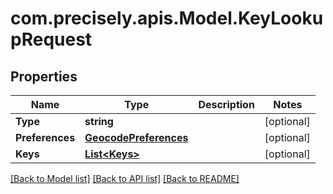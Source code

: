 
# com.precisely.apis.Model.KeyLookupRequest

## Properties

Name | Type | Description | Notes
------------ | ------------- | ------------- | -------------
**Type** | **string** |  | [optional] 
**Preferences** | [**GeocodePreferences**](GeocodePreferences.md) |  | [optional] 
**Keys** | [**List&lt;Keys&gt;**](Keys.md) |  | [optional] 

[[Back to Model list]](../README.md#documentation-for-models)
[[Back to API list]](../README.md#documentation-for-api-endpoints)
[[Back to README]](../README.md)

